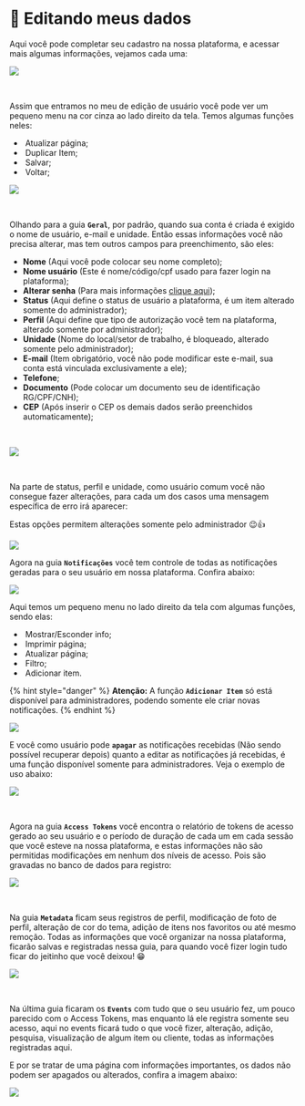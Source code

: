 # 🎲 Editando meus dados

Aqui você pode completar seu cadastro na nossa plataforma, e acessar mais algumas informações, vejamos cada uma:

![](/erp-v2/assets/editando_meus_dados.gif)

<br>

Assim que entramos no meu de edição de usuário você pode ver um pequeno menu na cor cinza ao lado direito da tela. Temos algumas funções neles:

- <img src="/erp-v2/assets/icon_atualizar.png" alt="" data-size="line"> Atualizar página;
- <img src="/erp-v2/assets/icon_duplicar.png" alt="" data-size="line"> Duplicar Item;
- <img src="/erp-v2/assets/icon_salvar.png" alt="" data-size="line"> Salvar;
- <img src="/erp-v2/assets/icon_voltar.png" alt="" data-size="line"> Voltar;

![](/erp-v2/assets/edit_dados_menu_superior.png)

<br>

Olhando para a guia **`Geral`**, por padrão, quando sua conta é criada é exigido o nome de usuário, e-mail e unidade. Então essas informações você não precisa alterar, mas tem outros campos para preenchimento, são eles:

- **Nome** (Aqui você pode colocar seu nome completo);
- **Nome usuário** (Este é nome/código/cpf usado para fazer login na plataforma);
- **Alterar senha** (Para mais informações [clique aqui](/erp-v2/minhas_preferencias/alt_minha_senha.md));
- **Status** (Aqui define o status de usuário a plataforma, é um item alterado somente do administrador);
- **Perfil** (Aqui define que tipo de autorização você tem na plataforma, alterado somente por administrador);
- **Unidade** (Nome do local/setor de trabalho, é bloqueado, alterado somente pelo administrador);
- **E-mail** (Item obrigatório, você não pode modificar este e-mail, sua conta está vinculada exclusivamente a ele);
- **Telefone**;
- **Documento** (Pode colocar um documento seu de identificação RG/CPF/CNH);
- **CEP** (Após inserir o CEP os demais dados serão preenchidos automaticamente);

<br>

![](/erp-v2/assets/edit_dados_guia_geral.png)

<br>

Na parte de status, perfil e unidade, como usuário comum você não consegue fazer alterações, para cada um dos casos uma mensagem específica de erro irá aparecer:

Estas opções permitem alterações somente pelo administrador 😉👍

![](/erp-v2/assets/edit_dados_bloqueados.gif)

Agora na guia **`Notificações`** você tem controle de todas as notificações geradas para o seu usuário em nossa plataforma. Confira abaixo:

![](/erp-v2/assets/edit_dados_notificacao.png)

Aqui temos um pequeno menu no lado direito da tela com algumas funções, sendo elas:

- <img src="/erp-v2/assets/icon_exibir.png" alt="" data-size="line"> Mostrar/Esconder info;
- <img src="/erp-v2/assets/icon_imprimir.png" alt="" data-size="line"> Imprimir página;
- <img src="/erp-v2/assets/icon_atualizar.png" alt="" data-size="line"> Atualizar página;
- <img src="/erp-v2/assets/icon_filtro.png" alt="" data-size="line"> Filtro;
- <img src="/erp-v2/assets/icon_add.png" alt="" data-size="line"> Adicionar item. 

{% hint style="danger" %}
**Atenção:** A função **`Adicionar Item`** só está disponível para administradores, podendo somente ele criar novas notificações.
{% endhint %}

![](/erp-v2/assets/edit_dados_notificacao_menu.png)

E você como usuário pode **`apagar`** as notificações recebidas (Não sendo possível recuperar depois) quanto a editar as notificações já recebidas, é uma função disponível somente para administradores. Veja o exemplo de uso abaixo: 

![](/erp-v2/assets/edit_menu_notificacao_apagar.gif)

<br>

Agora na guia **`Access Tokens`** você encontra o relatório de tokens de acesso gerado ao seu usuário e o período de duração de cada um em cada sessão que você esteve na nossa plataforma, e estas informações não são permitidas modificações em nenhum dos níveis de acesso. Pois são gravadas no banco de dados para registro:

![](/erp-v2/assets/edit_dados_access_token.png)

<br>

Na guia **`Metadata`** ficam seus registros de perfil, modificação de foto de perfil, alteração de cor do tema, adição de itens nos favoritos ou até mesmo remoção. Todas as informações que você organizar na nossa plataforma, ficarão salvas e registradas nessa guia, para quando você fizer login tudo ficar do jeitinho que você deixou! 😁

![](/erp-v2/assets/edit_dados_metadata.png)

<br>

Na última guia ficaram os **`Events`** com tudo que o seu usuário fez, um pouco parecido com o Access Tokens, mas enquanto lá ele registra somente seu acesso, aqui no events ficará tudo o que você fizer, alteração, adição, pesquisa, visualização de algum item ou cliente, todas as informações registradas aqui.

E por se tratar de uma página com informações importantes, os dados não podem ser apagados ou alterados, confira a imagem abaixo:

![](/erp-v2/assets/edit_dados_events.png)